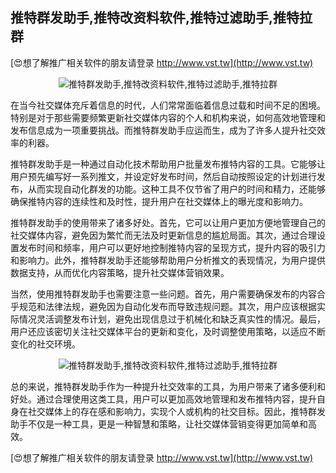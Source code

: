 ## **推特群发助手,推特改资料软件,推特过滤助手,推特拉群**

[😍想了解推广相关软件的朋友请登录 http://www.vst.tw](http://www.vst.tw)

 <center><img src="https://vst.tw/MP4/tuiguang/png/8.png" alt="推特群发助手,推特改资料软件,推特过滤助手,推特拉群"></center>

在当今社交媒体充斥着信息的时代，人们常常面临着信息过载和时间不足的困境。特别是对于那些需要频繁更新社交媒体内容的个人和机构来说，如何高效地管理和发布信息成为一项重要挑战。而推特群发助手应运而生，成为了许多人提升社交效率的利器。

推特群发助手是一种通过自动化技术帮助用户批量发布推特内容的工具。它能够让用户预先编写好一系列推文，并设定好发布时间，然后自动按照设定的计划进行发布，从而实现自动化群发的功能。这种工具不仅节省了用户的时间和精力，还能够确保推特内容的连续性和及时性，提升用户在社交媒体上的曝光度和影响力。

推特群发助手的使用带来了诸多好处。首先，它可以让用户更加方便地管理自己的社交媒体内容，避免因为繁忙而无法及时更新信息的尴尬局面。其次，通过合理设置发布时间和频率，用户可以更好地控制推特内容的呈现方式，提升内容的吸引力和影响力。此外，推特群发助手还能够帮助用户分析推文的表现情况，为用户提供数据支持，从而优化内容策略，提升社交媒体营销效果。

当然，使用推特群发助手也需要注意一些问题。首先，用户需要确保发布的内容合乎规范和法律法规，避免因为自动化发布而导致违规问题。其次，用户应该根据实际情况灵活调整发布计划，避免出现信息过于机械化和缺乏真实性的情况。最后，用户还应该密切关注社交媒体平台的更新和变化，及时调整使用策略，以适应不断变化的社交环境。

 <center><img src="https://vst.tw/MP4/tuiguang/png/3.png" alt="推特群发助手,推特改资料软件,推特过滤助手,推特拉群"></center>

总的来说，推特群发助手作为一种提升社交效率的工具，为用户带来了诸多便利和好处。通过合理使用这类工具，用户可以更加高效地管理和发布推特内容，提升自身在社交媒体上的存在感和影响力，实现个人或机构的社交目标。因此，推特群发助手不仅是一种工具，更是一种智慧和策略，让社交媒体营销变得更加简单和高效。

[😍想了解推广相关软件的朋友请登录 http://www.vst.tw](http://www.vst.tw)



